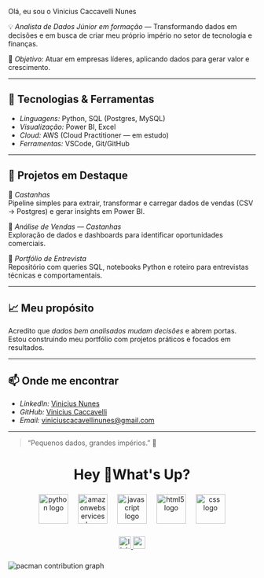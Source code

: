 Olá, eu sou o Vinicius Caccavelli Nunes

💡 *Analista de Dados Júnior em formação* — Transformando dados em decisões e em busca de criar meu próprio império no setor de tecnologia e finanças.

🎯 *Objetivo:* Atuar em empresas líderes, aplicando dados para gerar valor e crescimento.

---

## 🚀 Tecnologias & Ferramentas
- *Linguagens:* Python, SQL (Postgres, MySQL)
- *Visualização:* Power BI, Excel 
- *Cloud:* AWS (Cloud Practitioner — em estudo)
- *Ferramentas:* VSCode, Git/GitHub
 
 ---

## 📌 Projetos em Destaque
🔹 *Castanhas*  
Pipeline simples para extrair, transformar e carregar dados de vendas (CSV → Postgres) e gerar insights em Power BI.

🔹 *Análise de Vendas — Castanhas*  
Exploração de dados e dashboards para identificar oportunidades comerciais.

🔹 *Portfólio de Entrevista*  
Repositório com queries SQL, notebooks Python e roteiro para entrevistas técnicas e comportamentais.

---

## 📈 Meu propósito
Acredito que *dados bem analisados mudam decisões* e abrem portas.  
Estou construindo meu portfólio com projetos práticos e focados em resultados.

---

## 📫 Onde me encontrar
- *LinkedIn:* [Vinicius Nunes](https://www.linkedin.com/in/vinicius-nunes-13a9b91b2/)
- *GitHub:* [Vinicius Caccavelli](https://github.com/ViniciusCaccavelli)
- *Email:* viniciuscacavellinunes@gmail.com

---

> “Pequenos dados, grandes impérios.” 🚀



###

<h1 align="center">Hey 👋What's Up?</h1>

###

<div align="center">
  <img src="https://skillicons.dev/icons?i=py" height="60" alt="python logo"  />
  <img width="12" />
  <img src="https://skillicons.dev/icons?i=aws" height="60" alt="amazonwebservices logo"  />
  <img width="12" />
  <img src="https://cdn.jsdelivr.net/gh/devicons/devicon/icons/javascript/javascript-original.svg" height="60" alt="javascript logo"  />
  <img width="12" />
  <img src="https://cdn.jsdelivr.net/gh/devicons/devicon/icons/html5/html5-original.svg" height="60" alt="html5 logo"  />
  <img width="12" />
  <img src="https://cdn.jsdelivr.net/gh/devicons/devicon/icons/css3/css3-original.svg" height="60" alt="css logo"  />
</div>

###

<div align="center">
  <a href="https://www.linkedin.com/public-profile/settings?trk=d_flagship3_profile_self_view_public_profile" target="_blank">
    <img src="https://img.shields.io/static/v1?message=LinkedIn&logo=linkedin&label=&color=0077B5&logoColor=white&labelColor=&style=for-the-badge" height="25" alt="linkedin logo"  />
  </a>
  <a href="viniciucaccavellinunes@gmail.com" target="_blank">
    <img src="https://img.shields.io/static/v1?message=Gmail&logo=gmail&label=&color=D14836&logoColor=white&labelColor=&style=for-the-badge" height="25" alt="gmail logo"  />
  </a>
</div>

###

<picture>
  <source media="(prefers-color-scheme: dark)" srcset="https://raw.githubusercontent.com/ViniciusCaccavelli/ViniciusCaccavelli/output/pacman-contribution-graph-dark.svg">
  <source media="(prefers-color-scheme: light)" srcset="https://raw.githubusercontent.com/ViniciusCaccavelli/ViniciusCaccavelli/output/pacman-contribution-graph.svg">
  <img alt="pacman contribution graph" src="https://raw.githubusercontent.com/ViniciusCaccavelli/ViniciusCaccavelli/output/pacman-contribution-graph.svg">
</picture>

###


